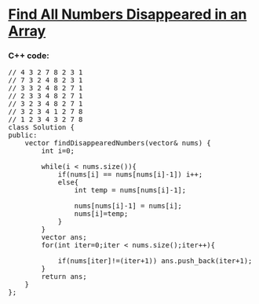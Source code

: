 # [Find All Numbers Disappeared in an Array](https://leetcode.com/problems/find-all-numbers-disappeared-in-an-array/description/)

### C++ code:

<pre>
// 4 3 2 7 8 2 3 1  
// 7 3 2 4 8 2 3 1
// 3 3 2 4 8 2 7 1
// 2 3 3 4 8 2 7 1
// 3 2 3 4 8 2 7 1
// 3 2 3 4 1 2 7 8
// 1 2 3 4 3 2 7 8
class Solution {
public:
    vector<int> findDisappearedNumbers(vector<int>& nums) {
        int i=0;

        while(i < nums.size()){
            if(nums[i] == nums[nums[i]-1]) i++;
            else{
                int temp = nums[nums[i]-1];
        
                nums[nums[i]-1] = nums[i];
                nums[i]=temp;
            }
        }
        vector<int> ans;
        for(int iter=0;iter < nums.size();iter++){
        
            if(nums[iter]!=(iter+1)) ans.push_back(iter+1);
        }
        return ans;
    }
};
</pre>
